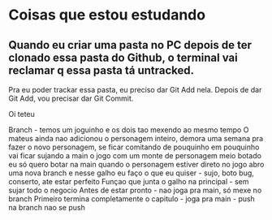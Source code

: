 # Coisas que estou estudando
## Quando eu criar uma pasta no PC depois de ter clonado essa pasta do Github, o terminal vai reclamar q essa pasta tá untracked.
Pra eu poder trackar essa pasta, eu preciso dar Git Add nela. Depois de dar Git Add, vou precisar dar Git Commit.

Oi teteu

Branch - temos um joguinho e os dois tao mexendo ao mesmo tempo
O mateus ainda nao adicionou o personagem inteiro, demora uma semana pra fazer o novo personagem, se ficar comitando de pouquinho em pouquinho vai ficar sujando a main
o jogo com um monte de personagem meio botado
eu só quero botar na main quando o personagem estiver direto no jogo
abro uma nova branch e nesse galho eu faço o que eu quiser - sujo, boto bug, conserto, ate estar perfeito
Funçao que junta o galho na principal - sem sujar todo o negocio 
Antes de estar pronto - nao joga pra main, só mexe no branch 
Primeiro termina completamente o capitulo - joga pra main - push na branch nao se push